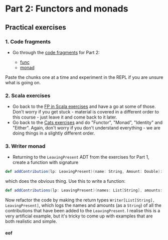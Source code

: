 # Part 2: Functors and monads

## Practical exercises

### 1. Code fragments

* Go through the [code fragments](../fragments/) for Part 2:

    * [func](../fragments/part2s-func.scala)
    * [monad](../fragments/part2s-monad.scala)

Paste the chunks one at a time and experiment in the REPL if you are unsure what is going on.

### 2. Scala exercises

* Go back to the [FP in Scala exercises](https://www.scala-exercises.org/fp_in_scala/handling_error_without_exceptions) and have a go at some of those. Don't worry if you get stuck - material is covered in a different order to this course - just leave it and come back to it later.
* Go back to the [Cats exercises](https://www.scala-exercises.org/cats/functor) and do "Functor", "Monad", "Identity" and "Either". Again, don't worry if you don't understand everything - we are doing things in a slightly different order.

### 3. Writer monad

* Returning to the `LeavingPresent` ADT from the exercises for Part 1, create a function with signature
```scala
def addContribution(lp: LeavingPresent)(name: String, Amount: Double): LeavingPresent
```
which does the obvious thing. Use this to write a function:
```scala
def addContributions(lp: LeavingPresent)(names: List[String], amounts: List[Double]): LeavingPresent
```
Now refactor the code by making the return types `Writer[List[String], LeavingPresent]`, which logs the names and amounts (as a `String`) of all the contributions that have been added to the `LeavingPresent`. I realise this is a very artificial example, but it's tricky to come up with examples that are both realistic and simple.


#### eof

